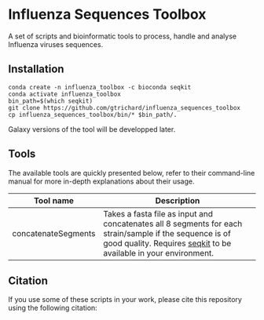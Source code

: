 # Influenza Sequences Toolbox
A set of scripts and bioinformatic tools to process, handle and analyse Influenza viruses sequences.

## Installation

```
conda create -n influenza_toolbox -c bioconda seqkit
conda activate influenza_toolbox
bin_path=$(which seqkit)
git clone https://github.com/gtrichard/influenza_sequences_toolbox
cp influenza_sequences_toolbox/bin/* $bin_path/.
```

Galaxy versions of the tool will be developped later.


## Tools

The available tools are quickly presented below, refer to their command-line manual for more in-depth explanations about their usage.

| Tool name         | Description                                          |
| ----------------- | ---------------------------------------------------- |
| concatenateSegments | Takes a fasta file as input and concatenates all 8 segments for each strain/sample if the sequence is of good quality. Requires [seqkit] to be available in your environment. |

[seqkit]: https://bioinf.shenwei.me/seqkit/


## Citation

If you use some of these scripts in your work, please cite this repository using the following citation:

